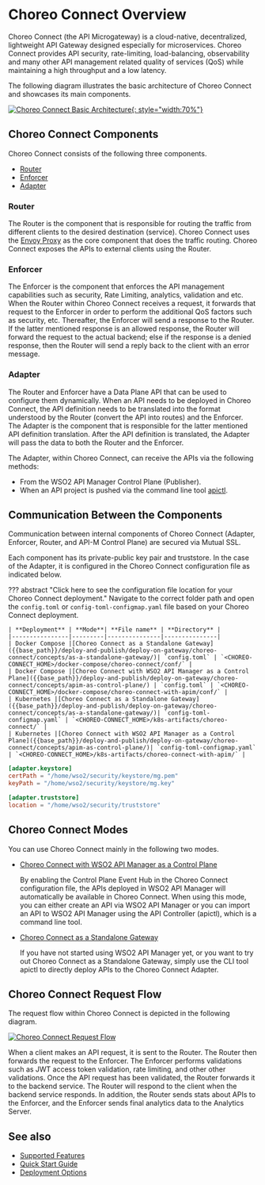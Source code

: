 # Choreo Connect Overview

Choreo Connect (the API Microgateway) is a cloud-native, decentralized, lightweight API Gateway designed especially for microservices. Choreo Connect provides API security, rate-limiting, load-balancing, observability and many other API management related quality of services (QoS) while maintaining a high throughput and a low latency.

The following diagram illustrates the basic architecture of Choreo Connect and showcases its main components.

[![Choreo Connect Basic Architecture]({{base_path}}/assets/img/deploy/mgw/choreo-connect-basic-architecture.png){: style="width:70%"}]({{base_path}}/assets/img/deploy/mgw/choreo-connect-basic-architecture.png)

## Choreo Connect Components

Choreo Connect consists of the following three components.

- [Router](#router)
- [Enforcer](#enforcer)
- [Adapter](#adapter)

### Router

The Router is the component that is responsible for routing the traffic from different clients to the desired destination (service). Choreo Connect uses the [Envoy Proxy](https://www.envoyproxy.io/) as the core component that does the traffic routing. Choreo Connect exposes the APIs to external clients using the Router.

### Enforcer

The Enforcer is the component that enforces the API management capabilities such as security, Rate Limiting, analytics, validation and etc. When the Router within Choreo Connect receives a request, it forwards that request to the Enforcer in order to perform the additional QoS factors such as security, etc. Thereafter, the Enforcer will send a response to the Router. If the latter mentioned response is an allowed response, the Router will forward the request to the actual backend; else if the response is a denied response, then the Router will send a reply back to the client with an error message.

### Adapter

The Router and Enforcer have a Data Plane API that can be used to configure them dynamically. When an API needs to be deployed in Choreo Connect, the API definition needs to be translated into the format understood by the Router (convert the API into routes) and the Enforcer. The Adapter is the component that is responsible for the latter mentioned API definition translation. After the API definition is translated, the Adapter will pass the data to both the Router and the Enforcer.

The Adapter, within Choreo Connect, can receive the APIs via the following methods:

- From the WSO2 API Manager Control Plane (Publisher).
- When an API project is pushed via the command line tool [apictl]({{base_path}}/install-and-setup/setup/api-controller/getting-started-with-wso2-api-controller).

## Communication Between the Components

Communication between internal components of Choreo Connect (Adapter, Enforcer, Router, and API-M Control Plane) are secured via Mutual SSL.

Each component has its private-public key pair and truststore. In the case of the Adapter, it is configured in the Choreo Connect configuration file as indicated below.

??? abstract "Click here to see the configuration file location for your Choreo Connect deployment."
    Navigate to the correct folder path and open the `config.toml` or `config-toml-configmap.yaml` file based on your Choreo Connect deployment.

    | **Deployment** | **Mode**| **File name** | **Directory** |
    |----------------|---------|---------------|---------------|
    | Docker Compose |[Choreo Connect as a Standalone Gateway]({{base_path}}/deploy-and-publish/deploy-on-gateway/choreo-connect/concepts/as-a-standalone-gateway/)| `config.toml` | `<CHOREO-CONNECT_HOME>/docker-compose/choreo-connect/conf/` |
    | Docker Compose |[Choreo Connect with WSO2 API Manager as a Control Plane]({{base_path}}/deploy-and-publish/deploy-on-gateway/choreo-connect/concepts/apim-as-control-plane/) | `config.toml` | `<CHOREO-CONNECT_HOME>/docker-compose/choreo-connect-with-apim/conf/` |
    | Kubernetes |[Choreo Connect as a Standalone Gateway]({{base_path}}/deploy-and-publish/deploy-on-gateway/choreo-connect/concepts/as-a-standalone-gateway/)| `config-toml-configmap.yaml` | `<CHOREO-CONNECT_HOME>/k8s-artifacts/choreo-connect/` |
    | Kubernetes |[Choreo Connect with WSO2 API Manager as a Control Plane]({{base_path}}/deploy-and-publish/deploy-on-gateway/choreo-connect/concepts/apim-as-control-plane/)| `config-toml-configmap.yaml` | `<CHOREO-CONNECT_HOME>/k8s-artifacts/choreo-connect-with-apim/` |

``` toml
[adapter.keystore]
certPath = "/home/wso2/security/keystore/mg.pem"
keyPath = "/home/wso2/security/keystore/mg.key"

[adapter.truststore]
location = "/home/wso2/security/truststore"
```

## Choreo Connect Modes

You can use Choreo Connect mainly in the following two modes.

- [Choreo Connect with WSO2 API Manager as a Control Plane]({{base_path}}/deploy-and-publish/deploy-on-gateway/choreo-connect/concepts/apim-as-control-plane)
     
     By enabling the Control Plane Event Hub in the Choreo Connect configuration file, the APIs deployed in WSO2 API Manager will automatically be available in Choreo Connect. When using this mode, you can either create an API via WSO2 API Manager or you can import an API to WSO2 API Manager using the API Controller (apictl), which is a command line tool.

- [Choreo Connect as a Standalone Gateway]({{base_path}}/deploy-and-publish/deploy-on-gateway/choreo-connect/concepts/as-a-standalone-gateway)

     If you have not started using WSO2 API Manager yet, or you want to try out Choreo Connect as a Standalone Gateway, simply use the CLI tool apictl to directly deploy APIs to the Choreo Connect Adapter.

## Choreo Connect Request Flow

The request flow within Choreo Connect is depicted in the following diagram.

[![Choreo Connect Request Flow]({{base_path}}/assets/img/deploy/mgw/choreo-connect-request-flow.png)]({{base_path}}/assets/img/deploy/mgw/choreo-connect-request-flow.png)

When a client makes an API request, it is sent to the Router. The Router then forwards the request to the Enforcer. The Enforcer performs validations such as JWT access token validation, rate limiting, and other other validations. Once the API request has been validated, the Router forwards it to the backend service. The Router will respond to the client when the backend service responds. In addition, the Router sends stats about APIs to the Enforcer, and the Enforcer sends final analytics data to the Analytics Server.

## See also

- [Supported Features]({{base_path}}/deploy-and-publish/deploy-on-gateway/choreo-connect/getting-started/supported-features/)
- [Quick Start Guide]({{base_path}}/deploy-and-publish/deploy-on-gateway/choreo-connect/getting-started/quick-start-guide-docker-with-apim/)
- [Deployment Options]({{base_path}}/deploy-and-publish/deploy-on-gateway/choreo-connect/getting-started/deploy/cc-deploy-overview/)